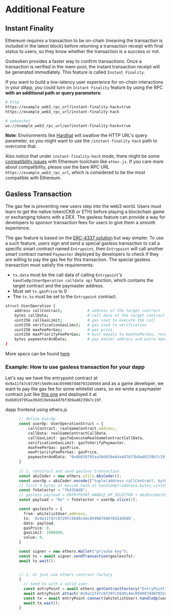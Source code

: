 # Additional Feature

## Instant Finality

Ethereum requires a transaction to be on-chain (meaning the transaction is included in the latest block) before returning a transaction receipt with final status to users, so they know whether the transaction is a success or not.

Godwoken provides a faster way to confirm transactions. Once a transaction is verified in the mem-pool, the instant transaction receipt will be generated immediately. This feature is called `Instant Finality`.

If you want to build a low-latency user experience for on-chain interactions in your dApp, you could turn on `Instant Finality` feature by using the RPC **with an additional path or query parameters**:

```bash
# http
https://example_web3_rpc_url?instant-finality-hack=true
https://example_web3_rpc_url/instant-finality-hack

# websocket
ws://example_web3_rpc_url/ws?instant-finality-hack=true
```

**Note**: Environments like [Hardhat](https://github.com/NomicFoundation/hardhat) will swallow the HTTP URL's query parameter, so you might want to use the `/instant-finality-hack` path to overcome that.

Also notice that under `instant-finality-hack` mode, there might be some [compatibility issues](https://github.com/godwokenrises/godwoken-web3/issues/283) with Ethereum toolchain like `ether.js`. If you care more about compatibility, please use the bare RPC URL `https://example_web3_rpc_url`, which is considered to be the most compatible with Ethereum.

## Gasless Transaction

The gas fee is preventing new users step into the web3 world. Users must learn to get the native token(CKB or ETH) before playing a blockchain game or exchanging tokens with a DEX. The gasless feature can provide a way for developers to sponsor transaction fees for users to give them a smooth experience.

The gas feature is based on the [ERC-4337 solution](https://eips.ethereum.org/EIPS/eip-4337) but way simpler. To use a such feature, users sign and send a special gasless transaction to call a specific smart contract named `Entrypoint`, then `Entrypoint` will call another smart contract named `Paymaster` deployed by developers to check if they are willing to pay the gas fee for this transaction. The special gasless transaction must satisfy the requirements:

- `tx.data` must be the call data of calling `Entrypoint`'s `handleOp(UserOperation calldata op)` function, which contains the target contract and the paymaster address.
- Must set `tx.gasPrice` to 0
- The `tx.to` must be set to the `Entrypoint` contract.

```sh
struct UserOperation {
    address callContract;           # address of the target contract
    bytes callData;                 # call data of the target contract
    uint256 callGasLimit;           # gas used to execute the call
    uint256 verificationGasLimit;   # gas used to verification
    uint256 maxFeePerGas;           # gas price
    uint256 maxPriorityFeePerGas;   # must equals to maxFeePerGas, reserved for EIP-1559
    bytes paymasterAndData;         # pay master address and extra data
}
```

More specs can be found [here](https://github.com/godwokenrises/godwoken/discussions/860#discussion-4568687)

### Example: How to use gasless transaction for your dapp

Let's say we have the entrypoint contract at `0x9a11f47c0729fc56d9c44c059987d40703249569` and as a game developer, we want to pay the gas fee for some whitelist users, so we wrote a paymaster contract just like [this one](https://github.com/godwokenrises/account-abstraction/blob/gw-gasless/contracts/samples/GaslessDemoPaymaster.sol) and deployed it at `0x6b019795aa36dd19eb4a4d76f3b9a40239b7c19f`.

dapp frontend using ethers.js

```ts
      // define UserOp
      const userOp: UserOperationStruct = {
          callContract: realGameContract.address,
          callData: realGameContractCallData,
          callGasLimit: gasToExecuteRealGameContractCallData,
          verificationGasLimit: gasToVerifyPaymaster,
          maxFeePerGas: gasPrice,
          maxPriorityFeePerGas: gasPrice,
          paymasterAndData: "0x6b019795aa36dd19eb4a4d76f3b9a40239b7c19f" 
      }
      
      // 1. construct and send gasless transaction
      const abiCoder = new ethers.utils.AbiCoder();
      const userOp = abiCoder.encode(["tuple(address callContract, bytes callData, uint256 callGasLimit, uint256 verificationGasLimit, uint256 maxFeePerGas, uint256 maxPriorityFeePerGas, bytes paymasterAndData) UserOperation"], [userOp]);
      // first 4 bytes of keccak hash of handleOp((address,bytes,uint256,uint256,uint256,uint256,bytes))
      const fnSelector = "fb4350d8";
      // gasless payload = ENTRYPOINT_HANDLE_OP_SELECTOR + abiEncode(UserOperation)
      const payload = "0x" + fnSelector + userOp.slice(2);

      const gaslessTx = {
        from: whitelistUser.address,
        to: '0x9a11f47c0729fc56d9c44c059987d40703249569',
        data: payload,
        gasPrice: 0,
        gasLimit: 1000000,
        value: 0,
      }

      const signer = new ethers.Wallet("private key");
      const tx = await signer.sendTransaction(gaslessTx);
      await tx.wait();


      // 2. or just use ethers contract factory
      {
        // Send tx with a valid user.
        const entryPoint = await ethers.getContractFactory("EntryPoint");
        await entryPoint.attach('0x9a11f47c0729fc56d9c44c059987d40703249569');
        const tx = await entryPoint.connect(whitelistUser).handleOp(userOp, {gasLimit: 100000, gasPrice: 0});
        await tx.wait();
      }
```
